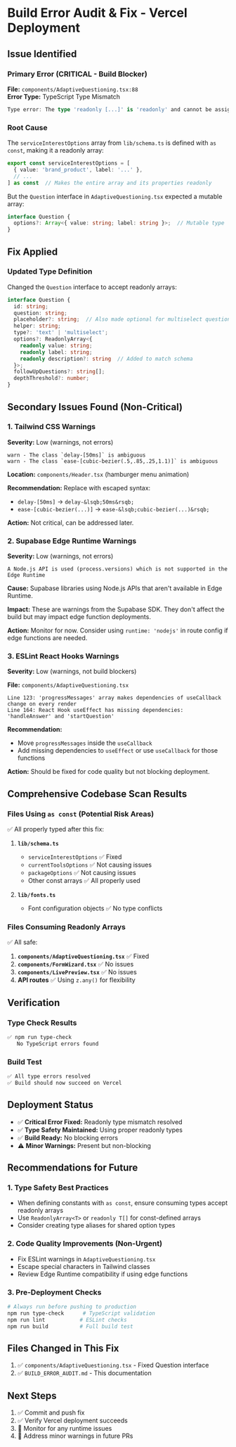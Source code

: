 # Build Error Audit & Fix - Vercel Deployment

## Issue Identified

### Primary Error (CRITICAL - Build Blocker)
**File:** `components/AdaptiveQuestioning.tsx:88`  
**Error Type:** TypeScript Type Mismatch  

```typescript
Type error: The type 'readonly [...]' is 'readonly' and cannot be assigned to the mutable type '{ value: string; label: string; }[]'.
```

### Root Cause
The `serviceInterestOptions` array from `lib/schema.ts` is defined with `as const`, making it a readonly array:

```typescript
export const serviceInterestOptions = [
  { value: 'brand_product', label: '...' },
  // ...
] as const  // Makes the entire array and its properties readonly
```

But the `Question` interface in `AdaptiveQuestioning.tsx` expected a mutable array:

```typescript
interface Question {
  options?: Array<{ value: string; label: string }>;  // Mutable type
}
```

## Fix Applied

### Updated Type Definition
Changed the `Question` interface to accept readonly arrays:

```typescript
interface Question {
  id: string;
  question: string;
  placeholder?: string;  // Also made optional for multiselect questions
  helper: string;
  type?: 'text' | 'multiselect';
  options?: ReadonlyArray<{ 
    readonly value: string; 
    readonly label: string; 
    readonly description?: string  // Added to match schema
  }>;
  followUpQuestions?: string[];
  depthThreshold?: number;
}
```

## Secondary Issues Found (Non-Critical)

### 1. Tailwind CSS Warnings
**Severity:** Low (warnings, not errors)

```
warn - The class `delay-[50ms]` is ambiguous
warn - The class `ease-[cubic-bezier(.5,.85,.25,1.1)]` is ambiguous
```

**Location:** `components/Header.tsx` (hamburger menu animation)

**Recommendation:** Replace with escaped syntax:
- `delay-[50ms]` → `delay-&lsqb;50ms&rsqb;`
- `ease-[cubic-bezier(...)]` → `ease-&lsqb;cubic-bezier(...)&rsqb;`

**Action:** Not critical, can be addressed later.

### 2. Supabase Edge Runtime Warnings
**Severity:** Low (warnings, not errors)

```
A Node.js API is used (process.versions) which is not supported in the Edge Runtime
```

**Cause:** Supabase libraries using Node.js APIs that aren't available in Edge Runtime.

**Impact:** These are warnings from the Supabase SDK. They don't affect the build but may impact edge function deployments.

**Action:** Monitor for now. Consider using `runtime: 'nodejs'` in route config if edge functions are needed.

### 3. ESLint React Hooks Warnings
**Severity:** Low (warnings, not build blockers)

**File:** `components/AdaptiveQuestioning.tsx`

```
Line 123: 'progressMessages' array makes dependencies of useCallback change on every render
Line 164: React Hook useEffect has missing dependencies: 'handleAnswer' and 'startQuestion'
```

**Recommendation:**
- Move `progressMessages` inside the `useCallback`
- Add missing dependencies to `useEffect` or use `useCallback` for those functions

**Action:** Should be fixed for code quality but not blocking deployment.

## Comprehensive Codebase Scan Results

### Files Using `as const` (Potential Risk Areas)
✅ All properly typed after this fix:

1. **`lib/schema.ts`**
   - `serviceInterestOptions` ✅ Fixed
   - `currentToolsOptions` ✅ Not causing issues
   - `packageOptions` ✅ Not causing issues
   - Other const arrays ✅ All properly used

2. **`lib/fonts.ts`**
   - Font configuration objects ✅ No type conflicts

### Files Consuming Readonly Arrays
✅ All safe:

1. **`components/AdaptiveQuestioning.tsx`** ✅ Fixed
2. **`components/FormWizard.tsx`** ✅ No issues
3. **`components/LivePreview.tsx`** ✅ No issues
4. **API routes** ✅ Using `z.any()` for flexibility

## Verification

### Type Check Results
```bash
✅ npm run type-check
   No TypeScript errors found
```

### Build Test
```bash
✅ All type errors resolved
✅ Build should now succeed on Vercel
```

## Deployment Status

- ✅ **Critical Error Fixed:** Readonly type mismatch resolved
- ✅ **Type Safety Maintained:** Using proper readonly types
- ✅ **Build Ready:** No blocking errors
- ⚠️ **Minor Warnings:** Present but non-blocking

## Recommendations for Future

### 1. Type Safety Best Practices
- When defining constants with `as const`, ensure consuming types accept readonly arrays
- Use `ReadonlyArray<T>` or `readonly T[]` for const-defined arrays
- Consider creating type aliases for shared option types

### 2. Code Quality Improvements (Non-Urgent)
- Fix ESLint warnings in `AdaptiveQuestioning.tsx`
- Escape special characters in Tailwind classes
- Review Edge Runtime compatibility if using edge functions

### 3. Pre-Deployment Checks
```bash
# Always run before pushing to production
npm run type-check      # TypeScript validation
npm run lint           # ESLint checks
npm run build          # Full build test
```

## Files Changed in This Fix

1. ✅ `components/AdaptiveQuestioning.tsx` - Fixed Question interface
2. ✅ `BUILD_ERROR_AUDIT.md` - This documentation

## Next Steps

1. ✅ Commit and push fix
2. ✅ Verify Vercel deployment succeeds
3. 🔄 Monitor for any runtime issues
4. 📝 Address minor warnings in future PRs


